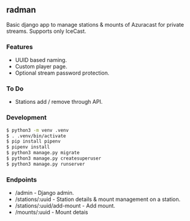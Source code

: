 ## radman

Basic django app to manage stations & mounts of Azuracast for private streams. Supports only IceCast.

### Features
- UUID based naming.
- Custom player page.
- Optional stream password protection.

### To Do
- Stations add / remove through API.

### Development
```bash
$ python3 -m venv .venv
$ . .venv/bin/activate
$ pip install pipenv
$ pipenv install
$ python3 manage.py migrate
$ python3 manage.py createsuperuser
$ python3 manage.py runserver
```

### Endpoints
- /admin                    - Django admin.
- /stations/:uuid           - Station details & mount management on a station.
- /stations/:uuid/add-mount - Add mount.
- /mounts/:uuid             - Mount detais
